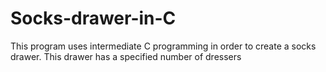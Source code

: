 # Socks-drawer-in-C
This program uses intermediate C programming in order to create a socks drawer. This drawer has a specified number of dressers
